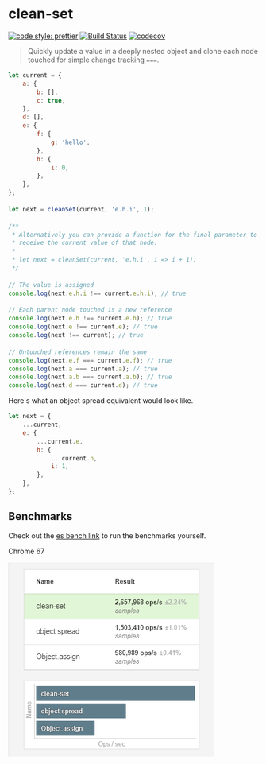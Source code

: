# clean-set

[![code style: prettier](https://img.shields.io/badge/code_style-prettier-ff69b4.svg?style=flat-square)](https://github.com/prettier/prettier)
[![Build Status](https://travis-ci.org/fwilkerson/clean-set.svg?branch=master)](https://travis-ci.org/fwilkerson/clean-set)
[![codecov](https://codecov.io/gh/fwilkerson/clean-set/branch/master/graph/badge.svg)](https://codecov.io/gh/fwilkerson/clean-set)

> Quickly update a value in a deeply nested object and clone each node touched for simple change tracking `===`.

```javascript
let current = {
	a: {
		b: [],
		c: true,
	},
	d: [],
	e: {
		f: {
			g: 'hello',
		},
		h: {
			i: 0,
		},
	},
};

let next = cleanSet(current, 'e.h.i', 1);

/**
 * Alternatively you can provide a function for the final parameter to
 * receive the current value of that node.
 *
 * let next = cleanSet(current, 'e.h.i', i => i + 1);
 */

// The value is assigned
console.log(next.e.h.i !== current.e.h.i); // true

// Each parent node touched is a new reference
console.log(next.e.h !== current.e.h); // true
console.log(next.e !== current.e); // true
console.log(next !== current); // true

// Untouched references remain the same
console.log(next.e.f === current.e.f); // true
console.log(next.a === current.a); // true
console.log(next.a.b === current.a.b); // true
console.log(next.d === current.d); // true
```

Here's what an object spread equivalent would look like.

```javascript
let next = {
	...current,
	e: {
		...current.e,
		h: {
			...current.h,
			i: 1,
		},
	},
};
```

## Benchmarks

Check out the [es bench link](https://esbench.com/bench/5b16f1cbf2949800a0f61cf2) to run the benchmarks yourself.

Chrome 67

<img src="./assets/chrome_67.png">
